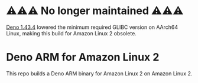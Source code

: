 # ⚠️⚠️⚠️ No longer maintained ⚠️⚠️⚠️

[Deno 1.43.4](https://github.com/denoland/deno/releases/tag/v1.43.4) lowered the minimum required GLIBC version on AArch64 Linux, making this build for Amazon Linux 2 obsolete.

# Deno ARM for Amazon Linux 2

This repo builds a Deno ARM binary for Amazon Linux 2 on Amazon Linux 2.
